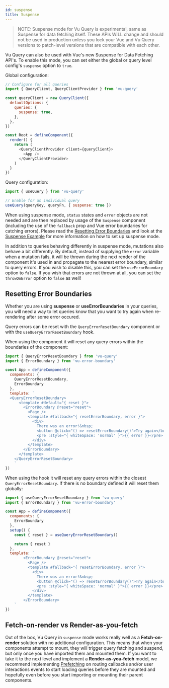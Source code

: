 ```yaml
---
id: suspense
title: Suspense
---
```


> NOTE: Suspense mode for Vu Query is experimental, same as Suspense for data fetching itself. These APIs WILL change and should not be used in production unless you lock  your Vue and Vu Query versions to patch-level versions that are compatible with each other.

Vu Query can also be used with Vue's new Suspense for Data Fetching API's. To enable this mode, you can set either the global or query level config's `suspense` option to `true`.

Global configuration:

```js
// Configure for all queries
import { QueryClient, QueryClientProvider } from 'vu-query'

const queryClient = new QueryClient({
  defaultOptions: {
    queries: {
      suspense: true,
    },
  },
})

const Root = defineComponent({
  render() {
    return (
      <QueryClientProvider client={queryClient}>
        <App />
      </QueryClientProvider>
    )
  }
})
```

Query configuration:

```js
import { useQuery } from 'vu-query'

// Enable for an individual query
useQuery(queryKey, queryFn, { suspense: true })
```

When using suspense mode, `status` states and `error` objects are not needed and are then replaced by usage of the `Suspense` component (including the use of the `fallback` prop and Vue error boundaries for catching errors). Please read the [Resetting Error Boundaries](#resetting-error-boundaries) and look at the [Suspense Example](https://codesandbox.io/s/github/liaoliao666/vu-query/tree/master/examples/suspense) for more information on how to set up suspense mode.

In addition to queries behaving differently in suspense mode, mutations also behave a bit differently. By default, instead of supplying the `error` variable when a mutation fails, it will be thrown during the next render of the component it's used in and propagate to the nearest error boundary, similar to query errors. If you wish to disable this, you can set the `useErrorBoundary` option to `false`. If you wish that errors are not thrown at all, you can set the `throwOnError` option to `false` as well!

## Resetting Error Boundaries

Whether you are using **suspense** or **useErrorBoundaries** in your queries, you will need a way to let queries know that you want to try again when re-rendering after some error occured.

Query errors can be reset with the `QueryErrorResetBoundary` component or with the `useQueryErrorResetBoundary` hook.

When using the component it will reset any query errors within the boundaries of the component:

```js
import { QueryErrorResetBoundary } from 'vu-query'
import { ErrorBoundary } from 'vu-error-boundary'

const App = defineComponent({
  components: {
    QueryErrorResetBoundary,
    ErrorBoundary
  },
  template: ` 
  <QueryErrorResetBoundary>
      <template #default="{ reset }">
        <ErrorBoundary @reset="reset">
          <Page />
          <template #fallback="{ resetErrorBoundary, error }">
            <div>
              There was an error!&nbsp;
              <button @click="() => resetErrorBoundary()">Try again</button>
              <pre :style="{ whiteSpace: 'normal' }">{{ error }}</pre>
            </div>
          </template>
        </ErrorBoundary>
      </template>
    </QueryErrorResetBoundary>
    `
})
```

When using the hook it will reset any query errors within the closest `QueryErrorResetBoundary`. If there is no boundary defined it will reset them globally:

```js
import { useQueryErrorResetBoundary } from 'vu-query'
import { ErrorBoundary } from 'vu-error-boundary'

const App = defineComponent({
  components: {
    ErrorBoundary
  },
  setup() {
    const { reset } = useQueryErrorResetBoundary()

    return { reset }
  },
  template: ` 
        <ErrorBoundary @reset="reset">
          <Page />
          <template #fallback="{ resetErrorBoundary, error }">
            <div>
              There was an error!&nbsp;
              <button @click="() => resetErrorBoundary()">Try again</button>
              <pre :style="{ whiteSpace: 'normal' }">{{ error }}</pre>
            </div>
          </template>
        </ErrorBoundary>
    `
})
```

## Fetch-on-render vs Render-as-you-fetch

Out of the box, Vu Query in `suspense` mode works really well as a **Fetch-on-render** solution with no additional configuration. This means that when your components attempt to mount, they will trigger query fetching and suspend, but only once you have imported them and mounted them. If you want to take it to the next level and implement a **Render-as-you-fetch** model, we recommend implementing [Prefetching](./prefetching) on routing callbacks and/or user interactions events to start loading queries before they are mounted and hopefully even before you start importing or mounting their parent components.
